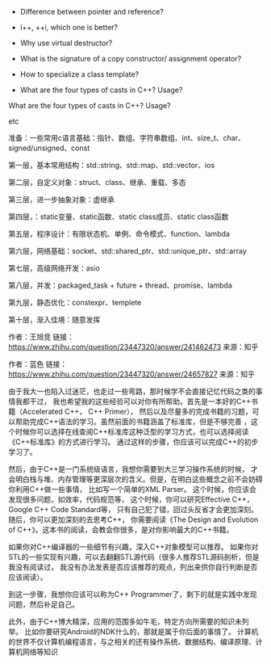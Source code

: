 + Difference between pointer and reference?

+ i++, ++i, which one is better?

+ Why use virtual destructor?

+ What is the signature of a copy constructor/ assignment operator?

+ How to specialize a class template?
+ What are the four types of casts in C++? Usage?

What are the four types of casts in C++? Usage?

etc



准备：一些常用c语言基础：指针、数组、字符串数组、int、size_t、char、signed/unsigned、const

第一层，基本常用结构：std::string、std::map、std::vector、ios

第二层，自定义对象：struct、class、继承、重载、多态

第三层，进一步抽象对象：虚继承

第四层，：static变量、static函数、static class成员、static class函数

第五层，程序设计：有限状态机、单例、命令模式、function、lambda

第六层，网络基础：socket、std::shared_ptr、std::unique_ptr、std::array

第七层，高级网络开发：asio

第八层，并发：packaged_task + future + thread、promise、lambda

第九层，静态优化：constexpr、templete

第十层，渐入佳境：随意发挥

作者：王旭竞
链接：https://www.zhihu.com/question/23447320/answer/241462473
来源：知乎

作者：蓝色
链接：https://www.zhihu.com/question/23447320/answer/24657827
来源：知乎



由于我大一也陷入过迷茫，也走过一些弯路，那时候学不会直接记忆代码之类的事情我都干过，
我也希望我的这些经验可以对你有所帮助。首先是一本好的C++书籍（Accelerated C++， C++ Primer），
然后以及尽量多的完成书籍的习题，可以帮助完成C++语法的学习。虽然前面的书籍涵盖了标准库，但是不够完善
，这个时候你可以选择在线查阅C++标准库这种泛型的学习方式，也可以选择阅读《C++标准库》的方式进行学习。
通过这样的步骤，你应该可以完成C++的初步学习了。

然后，由于C++是一门系统级语言，我想你需要到大三学习操作系统的时候，
才会明白栈与堆、内存管理等更深层次的含义。但是，在明白这些概念之前不会妨碍你利用C++做一些事情，
比如写一个简单的XML Parser。
这个时候，你应该会发现很多问题，如效率，代码规范等，
这个时候，你可以研究Effective C++，Google C++ Code Standard等，
只有自己犯了错，回过头反省才会更加深刻。随后，你可以更加深刻的去思考C++，
你需要阅读《The Design and Evolution of C++》。这本书的阅读，会教会你很多，是对你影响最大的C++书籍。

如果你对C++编译器的一些细节有兴趣，深入C++对象模型可以推荐。
如果你对STL的一些实现有兴趣，可以去翻翻STL源代码（很多人推荐STL源码剖析，但是我没有阅读过，
我没有办法发表是否应该推荐的观点，列出来供你自行判断是否应该阅读）。

到这一步骤，我想你应该可以称为C++ Programmer了，剩下的就是实践中发现问题，然后补足自己。


此外，由于C++博大精深，应用的范围多如牛毛，特定方向所需要的知识未列举。
比如你要研究Android的NDK什么的，那就是属于你后面的事情了。
计算机的世界不仅计算机编程语言，与之相关的还有操作系统、数据结构、编译原理、计算机网络等知识